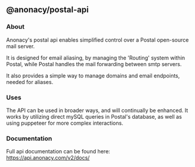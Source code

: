 ## @anonacy/postal-api

### About
Anonacy's postal api enables simplified control over a Postal open-source mail server. 

It is designed for email aliasing, by managing the 'Routing' system within Postal, while Postal handles the mail forwarding between smtp servers. 

It also provides a simple way to manage domains and email endpoints, needed for aliases.

### Uses

The API can be used in broader ways, and will continually be enhanced. It works by utilizing direct mySQL queries in Postal's database, as well as using puppeteer for more complex interactions.

### Documentation

Full api documentation can be found here:
https://api.anonacy.com/v2/docs/

